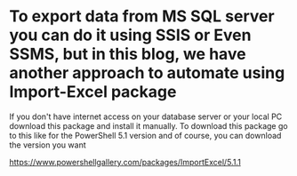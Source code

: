 # To export data from MS SQL server you can do it using SSIS or Even SSMS, but in this blog, we have another approach to automate using Import-Excel package

If you don't have internet access on your database server or your local PC download this package and install it manually.
To download this package go to this like for the PowerShell 5.1 version and of course, you can download the version you want

https://www.powershellgallery.com/packages/ImportExcel/5.1.1
